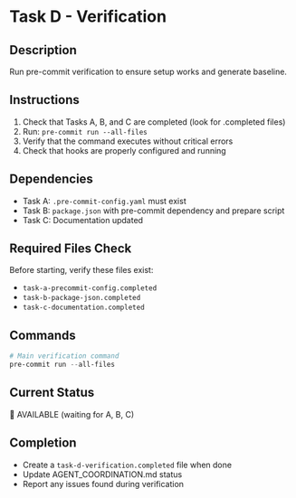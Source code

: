 # Task D - Verification

## Description
Run pre-commit verification to ensure setup works and generate baseline.

## Instructions
1. Check that Tasks A, B, and C are completed (look for .completed files)
2. Run: `pre-commit run --all-files`
3. Verify that the command executes without critical errors
4. Check that hooks are properly configured and running

## Dependencies
- Task A: `.pre-commit-config.yaml` must exist
- Task B: `package.json` with pre-commit dependency and prepare script
- Task C: Documentation updated

## Required Files Check
Before starting, verify these files exist:
- `task-a-precommit-config.completed`
- `task-b-package-json.completed` 
- `task-c-documentation.completed`

## Commands
```powershell
# Main verification command
pre-commit run --all-files
```

## Current Status
🔄 AVAILABLE (waiting for A, B, C)

## Completion
- Create a `task-d-verification.completed` file when done
- Update AGENT_COORDINATION.md status
- Report any issues found during verification
